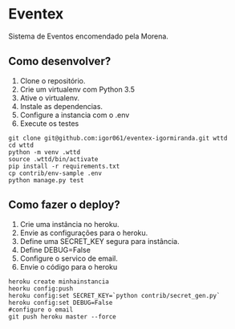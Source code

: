 # Eventex

Sistema de Eventos encomendado pela Morena.

## Como desenvolver?

1. Clone o repositório.
2. Crie um virtualenv com Python 3.5
3. Ative o virtualenv.
4. Instale as dependencias.
5. Configure a instancia com o .env
6. Execute os testes

```console
git clone git@github.com:igor061/eventex-igormiranda.git wttd
cd wttd
python -m venv .wttd
source .wttd/bin/activate
pip install -r requirements.txt
cp contrib/env-sample .env
python manage.py test
```

## Como fazer o deploy?

1. Crie uma instância no heroku.
2. Envie as configurações para o heroku.
3. Define uma SECRET_KEY segura para instância.
4. Define DEBUG=False
5. Configure o servico de email.
6. Envie o código para o heroku

```console
heroku create minhainstancia
heorku config:push
heroku config:set SECRET_KEY=`python contrib/secret_gen.py`
heroku config:set DEBUG=False
#configure o email
git push heroku master --force
```

